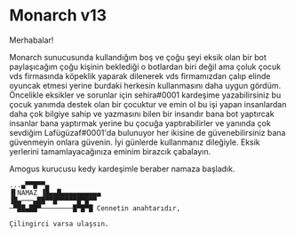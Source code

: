 # Monarch v13
Merhabalar!

Monarch sunucusunda kullandığım boş ve çoğu şeyi eksik olan bir bot paylaşıcağım çoğu kişinin beklediği o botlardan biri değil ama çoluk çocuk vds firmasında köpeklik yaparak dilenerek vds firmamızdan çalıp elinde oyuncak etmesi yerine burdaki herkesin kullanmasını daha uygun gördüm.
Öncelikle eksikler ve sorunlar için sehira#0001 kardeşime yazabilirsiniz bu çocuk yanımda destek olan bir çocuktur ve emin ol bu işi yapan insanlardan daha çok bilgiye sahip ve yazmasını bilen bir insandır bana bot yaptırcak insanlar bana yaptırmak yerine bu çocuğa yaptırabilirler ve yanında çok sevdiğim Lafügüzaf#0001'da bulunuyor her ikisine de güvenebilirsiniz bana güvenmeyin onlara güvenin.
İyi günlerde kullanmanız dileğiyle. Eksik yerlerini tamamlayacağınıza eminim birazcık çabalayın.

Amogus kurucusu kedy kardeşimle beraber namaza başladık.

```
...▄▀▀█▀▀▄
▐▌NAMAZ ▐█▄▄█▄▄▄▄▄▄▄▄▄▄
▐█▄───▄██▀▀█▀▀▀▀▀█▀█▀▀
─▀██▄██▀────────█▀█▀█ Cennetin anahtarıdır,

Çilingirci varsa ulaşsın.
```
